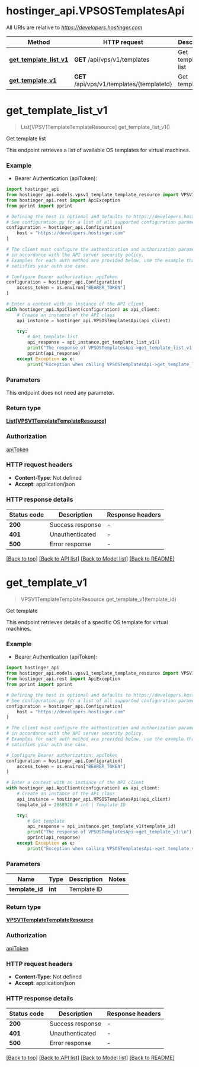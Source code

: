 # hostinger_api.VPSOSTemplatesApi

All URIs are relative to *https://developers.hostinger.com*

Method | HTTP request | Description
------------- | ------------- | -------------
[**get_template_list_v1**](VPSOSTemplatesApi.md#get_template_list_v1) | **GET** /api/vps/v1/templates | Get template list
[**get_template_v1**](VPSOSTemplatesApi.md#get_template_v1) | **GET** /api/vps/v1/templates/{templateId} | Get template


# **get_template_list_v1**
> List[VPSV1TemplateTemplateResource] get_template_list_v1()

Get template list

This endpoint retrieves a list of available OS templates for virtual machines.

### Example

* Bearer Authentication (apiToken):

```python
import hostinger_api
from hostinger_api.models.vpsv1_template_template_resource import VPSV1TemplateTemplateResource
from hostinger_api.rest import ApiException
from pprint import pprint

# Defining the host is optional and defaults to https://developers.hostinger.com
# See configuration.py for a list of all supported configuration parameters.
configuration = hostinger_api.Configuration(
    host = "https://developers.hostinger.com"
)

# The client must configure the authentication and authorization parameters
# in accordance with the API server security policy.
# Examples for each auth method are provided below, use the example that
# satisfies your auth use case.

# Configure Bearer authorization: apiToken
configuration = hostinger_api.Configuration(
    access_token = os.environ["BEARER_TOKEN"]
)

# Enter a context with an instance of the API client
with hostinger_api.ApiClient(configuration) as api_client:
    # Create an instance of the API class
    api_instance = hostinger_api.VPSOSTemplatesApi(api_client)

    try:
        # Get template list
        api_response = api_instance.get_template_list_v1()
        print("The response of VPSOSTemplatesApi->get_template_list_v1:\n")
        pprint(api_response)
    except Exception as e:
        print("Exception when calling VPSOSTemplatesApi->get_template_list_v1: %s\n" % e)
```



### Parameters

This endpoint does not need any parameter.

### Return type

[**List[VPSV1TemplateTemplateResource]**](VPSV1TemplateTemplateResource.md)

### Authorization

[apiToken](../README.md#apiToken)

### HTTP request headers

 - **Content-Type**: Not defined
 - **Accept**: application/json

### HTTP response details

| Status code | Description | Response headers |
|-------------|-------------|------------------|
**200** | Success response |  -  |
**401** | Unauthenticated |  -  |
**500** | Error response |  -  |

[[Back to top]](#) [[Back to API list]](../README.md#documentation-for-api-endpoints) [[Back to Model list]](../README.md#documentation-for-models) [[Back to README]](../README.md)

# **get_template_v1**
> VPSV1TemplateTemplateResource get_template_v1(template_id)

Get template

This endpoint retrieves details of a specific OS template for virtual machines.

### Example

* Bearer Authentication (apiToken):

```python
import hostinger_api
from hostinger_api.models.vpsv1_template_template_resource import VPSV1TemplateTemplateResource
from hostinger_api.rest import ApiException
from pprint import pprint

# Defining the host is optional and defaults to https://developers.hostinger.com
# See configuration.py for a list of all supported configuration parameters.
configuration = hostinger_api.Configuration(
    host = "https://developers.hostinger.com"
)

# The client must configure the authentication and authorization parameters
# in accordance with the API server security policy.
# Examples for each auth method are provided below, use the example that
# satisfies your auth use case.

# Configure Bearer authorization: apiToken
configuration = hostinger_api.Configuration(
    access_token = os.environ["BEARER_TOKEN"]
)

# Enter a context with an instance of the API client
with hostinger_api.ApiClient(configuration) as api_client:
    # Create an instance of the API class
    api_instance = hostinger_api.VPSOSTemplatesApi(api_client)
    template_id = 2868928 # int | Template ID

    try:
        # Get template
        api_response = api_instance.get_template_v1(template_id)
        print("The response of VPSOSTemplatesApi->get_template_v1:\n")
        pprint(api_response)
    except Exception as e:
        print("Exception when calling VPSOSTemplatesApi->get_template_v1: %s\n" % e)
```



### Parameters


Name | Type | Description  | Notes
------------- | ------------- | ------------- | -------------
 **template_id** | **int**| Template ID | 

### Return type

[**VPSV1TemplateTemplateResource**](VPSV1TemplateTemplateResource.md)

### Authorization

[apiToken](../README.md#apiToken)

### HTTP request headers

 - **Content-Type**: Not defined
 - **Accept**: application/json

### HTTP response details

| Status code | Description | Response headers |
|-------------|-------------|------------------|
**200** | Success response |  -  |
**401** | Unauthenticated |  -  |
**500** | Error response |  -  |

[[Back to top]](#) [[Back to API list]](../README.md#documentation-for-api-endpoints) [[Back to Model list]](../README.md#documentation-for-models) [[Back to README]](../README.md)

